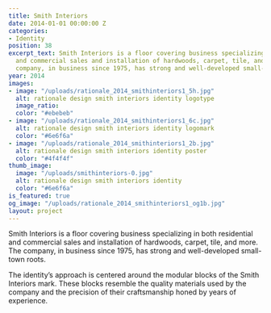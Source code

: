 ```yaml
---
title: Smith Interiors
date: 2014-01-01 00:00:00 Z
categories:
- Identity
position: 38
excerpt_text: Smith Interiors is a floor covering business specializing in both residential
  and commercial sales and installation of hardwoods, carpet, tile, and more. The
  company, in business since 1975, has strong and well-developed small-town roots.
year: 2014
images:
- image: "/uploads/rationale_2014_smithinteriors1_5h.jpg"
  alt: rationale design smith interiors identity logotype
  image_ratio: 
  color: "#ebebeb"
- image: "/uploads/rationale_2014_smithinteriors1_6c.jpg"
  alt: rationale design smith interiors identity logomark
  color: "#6e6f6a"
- image: "/uploads/rationale_2014_smithinteriors1_2b.jpg"
  alt: rationale design smith interiors identity poster
  color: "#4f4f4f"
thumb_image:
  image: "/uploads/smithinteriors-0.jpg"
  alt: rationale design smith interiors identity
  color: "#6e6f6a"
is_featured: true
og_image: "/uploads/rationale_2014_smithinteriors1_og1b.jpg"
layout: project
---
```


Smith Interiors is a floor covering business specializing in both residential and commercial sales and installation of hardwoods, carpet, tile, and more. The company, in business since 1975, has strong and well-developed small-town roots.

The identity’s approach is centered around the modular blocks of the Smith Interiors mark. These blocks resemble the quality materials used by the company and the precision of their craftsmanship honed by years of experience.